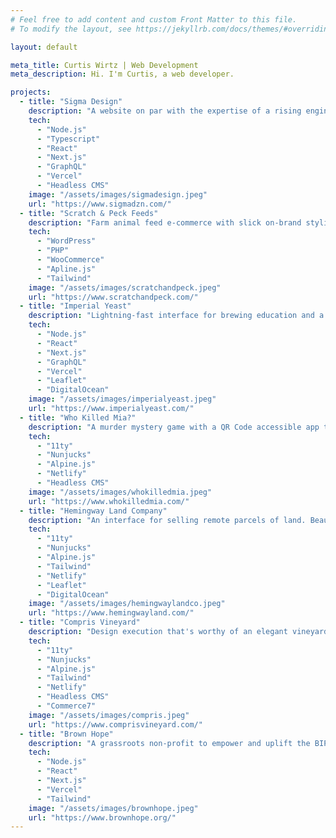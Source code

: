 ```yaml
---
# Feel free to add content and custom Front Matter to this file.
# To modify the layout, see https://jekyllrb.com/docs/themes/#overriding-theme-defaults

layout: default

meta_title: Curtis Wirtz | Web Development
meta_description: Hi. I'm Curtis, a web developer.

projects:
  - title: "Sigma Design"
    description: "A website on par with the expertise of a rising engineering firm. Built in the spirit of engineering, using a cutting-edge stack."
    tech:
      - "Node.js"
      - "Typescript"
      - "React"
      - "Next.js"
      - "GraphQL"
      - "Vercel"
      - "Headless CMS"
    image: "/assets/images/sigmadesign.jpeg"
    url: "https://www.sigmadzn.com/"
  - title: "Scratch & Peck Feeds"
    description: "Farm animal feed e-commerce with slick on-brand styling. Integrated fulfillment services, wholesale freight shipments, discount programs, and analytics to scale."
    tech:
      - "WordPress"
      - "PHP"
      - "WooCommerce"
      - "Apline.js"
      - "Tailwind"
    image: "/assets/images/scratchandpeck.jpeg"
    url: "https://www.scratchandpeck.com/"
  - title: "Imperial Yeast"
    description: "Lightning-fast interface for brewing education and a brewing yeast e-shop. Complete with brewing calculators, custom map, and parallax scroll decals."
    tech:
      - "Node.js"
      - "React"
      - "Next.js"
      - "GraphQL"
      - "Vercel"
      - "Leaflet"
      - "DigitalOcean"
    image: "/assets/images/imperialyeast.jpeg"
    url: "https://www.imperialyeast.com/"
  - title: "Who Killed Mia?"
    description: "A murder mystery game with a QR Code accessible app to help players crack the case. The timeline was super-tight, but met. Sold at Walmarts and Targets nationwide."
    tech:
      - "11ty"
      - "Nunjucks"
      - "Alpine.js"
      - "Netlify"
      - "Headless CMS"
    image: "/assets/images/whokilledmia.jpeg"
    url: "https://www.whokilledmia.com/"
  - title: "Hemingway Land Company"
    description: "An interface for selling remote parcels of land. Beautiful geographical-based design utilizing Leaflet."
    tech:
      - "11ty"
      - "Nunjucks"
      - "Alpine.js"
      - "Tailwind"
      - "Netlify"
      - "Leaflet"
      - "DigitalOcean"
    image: "/assets/images/hemingwaylandco.jpeg"
    url: "https://www.hemingwayland.com/"
  - title: "Compris Vineyard"
    description: "Design execution that's worthy of an elegant vineyard retreat, with wine e-commerce. Spotify playlist integration to pair a vibe to your vintage."
    tech:
      - "11ty"
      - "Nunjucks"
      - "Alpine.js"
      - "Tailwind"
      - "Netlify"
      - "Headless CMS"
      - "Commerce7"
    image: "/assets/images/compris.jpeg"
    url: "https://www.comprisvineyard.com/"
  - title: "Brown Hope"
    description: "A grassroots non-profit to empower and uplift the BIPOC community of Portland. Vibrantly colored layouts bring a smile to my face."
    tech:
      - "Node.js"
      - "React"
      - "Next.js"
      - "Vercel"
      - "Tailwind"
    image: "/assets/images/brownhope.jpeg"
    url: "https://www.brownhope.org/"
---
```

